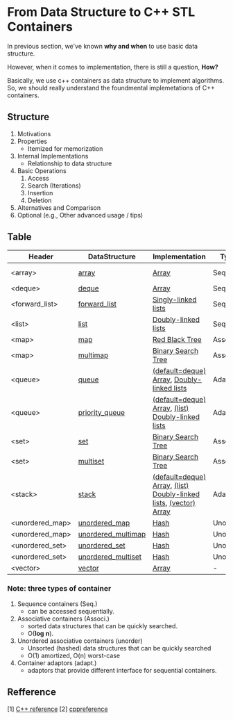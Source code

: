 # From Data Structure to C++ STL Containers
In previous section, we've known **why and when** to use basic data structure.

However, when it comes to implementation, there is still a question, **How?**

Basically, we use c++ containers as data structure to implement algorithms. So, we should really understand the foundmental implemetations of C++ containers.

## Structure
1. Motivations    
2. Properties 
    - Itemized for memorization
3. Internal Implementations
    - Relationship to data structure
4. Basic Operations
    1. Access
    2. Search (Iterations)
    3. Insertion
    4. Deletion
5. Alternatives and Comparison
6. Optional (e.g., Other advanced usage / tips)

## Table
| Header | DataStructure | Implementation |Types|Note| c++11|
|-|-|-|-|- |-|
|\<array\> | [array](../2_Containers/array/array.md) |[Array](../1_DataStructure/ch2_Array/Array.md)|Seq.|Fixed-size|v|
|\<deque\>|[deque](../2_Containers/deque/deque.md) |[Array](../1_DataStructure/ch2_Array/Array.md)|Seq.|-|-|
| \<forward_list\> |[forward_list](../2_Containers/forward_list/forward_list.md) |[Singly-linked lists](../1_DataStructure/ch4_LinkedList/4_1_SinglyLinkedList.md)|Seq.|-|v|
|\<list\>|[list](../2_Containers/list/list.md) |[Doubly-linked lists](../1_DataStructure/ch4_LinkedList/4_10_DoublyLinkedList.md)|Seq.|-|-|
|\<map\>|[map](../2_Containers/map/map.md) |[Red Black Tree](../1_DataStructure/ch10_HigPerformancyBinarySearchTree/10_3_RedBlackTree.md)|Associ.|-|-|
|\<map\>|[multimap](../2_Containers/map/multi_map.md) |[Binary Search Tree](../1_DataStructure/ch5_Tree/5_7_BST.md)|Associ.|-|-|
|\<queue\>|[queue](../2_Containers/queue/queue.md) |[(default=deque) Array](../1_DataStructure/ch2_Array/Array.md), [Doubly-linked lists](../1_DataStructure/ch4_LinkedList/4_10_DoublyLinkedList.md)|Adaptor|-|-|
|\<queue\>|[priority_queue](../2_Containers/queue/priority_queue.md) |[(default=deque) Array](../1_DataStructure/ch2_Array/Array.md), [(list) Doubly-linked lists](../1_DataStructure/ch4_LinkedList/4_10_DoublyLinkedList.md)|Adaptor|-|-|
|\<set\>|[set](../2_Containers/set/set.md) |[Binary Search Tree](../1_DataStructure/ch5_Tree/5_7_BST.md)|Associ.|-|-|
|\<set\>|[multiset](../2_Containers/set/multiset.md) |[Binary Search Tree](../1_DataStructure/ch5_Tree/5_7_BST.md)|Associ.|-|-|
|\<stack\>|[stack](../2_Containers/stack/stack.md) |[(default=deque) Array](../1_DataStructure/ch2_Array/Array.md), [(list) Doubly-linked lists](../1_DataStructure/ch4_LinkedList/4_10_DoublyLinkedList.md), [(vector) Array](../1_DataStructure/ch2_Array/Array.md)|Adaptor|-|-|
|\<unordered_map\>|[unordered_map](../2_Containers/unordered_map/unordered_map.md) |[Hash](../1_DataStructure/ch8_Hash/8_2_Hashtable.md)|Unordered|-|V|
|\<unordered_map\>|[unordered_multimap](../2_Containers/unordered_map/unordered_multimap.md) |[Hash](../1_DataStructure/ch8_Hash/8_2_Hashtable.md)|Unordered|-|V|
|\<unordered_set\>|[unordered_set](../2_Containers/unordered_set/unordered_set.md) |[Hash](../1_DataStructure/ch8_Hash/8_2_Hashtable.md)|Unordered|-|V|
|\<unordered_set\>|[unordered_multiset](../2_Containers/unordered_set/unordered_multiset.md) |[Hash](../1_DataStructure/ch8_Hash/8_2_Hashtable.md)|Unordered|-|V|
|\<vector\>|[vector](../2_Containers/vector/vector.md) |[Array](../1_DataStructure/ch2_Array/Array.md)|-|-|

### Note: three types of container
1. Sequence containers (Seq.)
    - can be accessed sequentially.
2. Associative containers (Associ.)
    - sorted data structures that can be quickly searched.
    - O(**log** **n**).
3. Unordered associative containers (unorder)
    - Unsorted (hashed) data structures that can be quickly searched 
    - O(1) amortized, O(n) worst-case
4. Container adaptors (adapt.)
    - adaptors that provide different interface for sequential containers.
## Refference
[1] [C++ reference](https://www.cplusplus.com/reference/)
[2] [cppreference](https://en.cppreference.com/w/cpp/container)